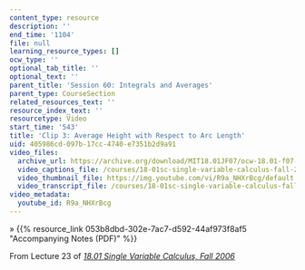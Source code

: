 ```yaml
---
content_type: resource
description: ''
end_time: '1104'
file: null
learning_resource_types: []
ocw_type: ''
optional_tab_title: ''
optional_text: ''
parent_title: 'Session 60: Integrals and Averages'
parent_type: CourseSection
related_resources_text: ''
resource_index_text: ''
resourcetype: Video
start_time: '543'
title: 'Clip 3: Average Height with Respect to Arc Length'
uid: 405986cd-097b-17cc-4740-e7351b2d9a91
video_files:
  archive_url: https://archive.org/download/MIT18.01JF07/ocw-18.01-f07-lec23_300k.mp4
  video_captions_file: /courses/18-01sc-single-variable-calculus-fall-2010/0aebd1062c39505b9697e742be9d4489_R9a_NHXrBcg.vtt
  video_thumbnail_file: https://img.youtube.com/vi/R9a_NHXrBcg/default.jpg
  video_transcript_file: /courses/18-01sc-single-variable-calculus-fall-2010/e662f72d7acb22a775db49d625a1d835_R9a_NHXrBcg.pdf
video_metadata:
  youtube_id: R9a_NHXrBcg
---
```


» {{% resource_link 053b8dbd-302e-7ac7-d592-44af973f8af5 "Accompanying Notes (PDF)" %}}

From Lecture 23 of [_18.01 Single Variable Calculus, Fall 2006_](/courses/18-01-single-variable-calculus-fall-2006/video_galleries/video-lectures)

